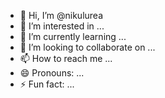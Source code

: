 - 👋 Hi, I’m @nikulurea
- 👀 I’m interested in ...
- 🌱 I’m currently learning ...
- 💞️ I’m looking to collaborate on ...
- 📫 How to reach me ...
- 😄 Pronouns: ...
- ⚡ Fun fact: ...

<!---
nikulurea/nikulurea is a ✨ special ✨ repository because its `README.md` (this file) appears on your GitHub profile.
You can click the Preview link to take a look at your changes.
--->
